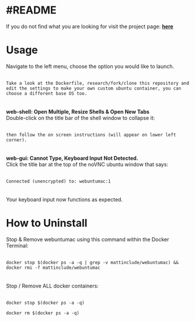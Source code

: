 <h1>#README</h1>
<p>If you do not find what you are looking for visit the project page: <a href="https://github.com/mattinclude/webuntumac"><strong>here</strong></a></p>

<h1>Usage</h1>
<p>
Navigate to the left menu, choose the option you would like to launch.  
<br><br><code>
Take a look at the Dockerfile, research/fork/clone this repository and edit the settings to make your own custom ubuntu container, you can choose a different base OS too.  
</code><br><br>
<strong>
web-shell: Open Multiple, Resize Shells & Open New Tabs
</strong><br>
Double-click on the title bar of the shell window to collapse it:
<br><br><code>
then follow the on screen instructions (will appear on lower left corner).
</code><br><br>
<strong>
web-gui: Cannot Type, Keyboard Input Not Detected.
</strong><br>
Click the title bar at the top of the noVNC ubuntu window that says:
<br><br><code>
Connected (unencrypted) to: webuntumac:1
</code><br><br>
Your keyboard input now functions as expected.</p>

<h1>How to Uninstall</h1>
<p>
Stop & Remove webuntumac using this command within the Docker Terminal:
<br><br><code>
docker stop $(docker ps -a -q | grep -v mattinclude/webuntumac) && docker rmi -f mattinclude/webuntumac
</code>
<br><br>
Stop / Remove ALL docker containers:
<br><br><code>
docker stop $(docker ps -a -q) <br>
docker rm $(docker ps -a -q)
</code></p><br>
